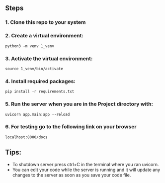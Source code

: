 ## Steps
### 1. Clone this repo to your system

### 2. Create a virtual environment:
````
python3 -m venv 1_venv
````
### 3. Activate the virtual environment:
````
source 1_venv/bin/activate
````
### 4. Install required packages:
````
pip install -r requirements.txt
````
### 5. Run the server when you are in the Project directory with:
````
uvicorn app.main:app --reload
````
### 6. For testing go to the following link on your browser 
```
localhost:8000/docs
```
## Tips:
* To shutdown server press ctrl+C in the terminal where you ran uvicorn.
* You can edit your code while the server is running and it will update any changes to the server as soon as you save your code file.